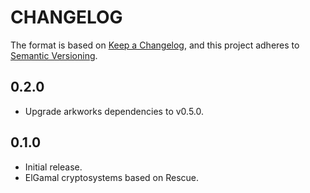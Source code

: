 # CHANGELOG

The format is based on [Keep a Changelog](https://keepachangelog.com/en/1.0.0/),
and this project adheres to [Semantic Versioning](https://semver.org/spec/v2.0.0.html).

## 0.2.0

- Upgrade arkworks dependencies to v0.5.0.

## 0.1.0

- Initial release.
- ElGamal cryptosystems based on Rescue.
